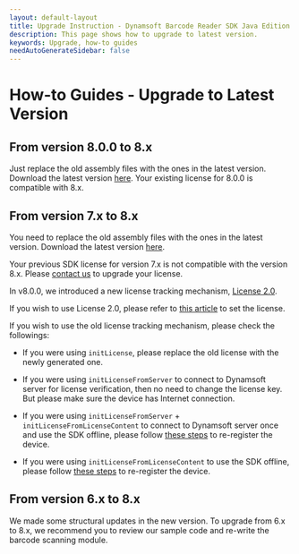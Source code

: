 ```yaml
---
layout: default-layout
title: Upgrade Instruction - Dynamsoft Barcode Reader SDK Java Edition
description: This page shows how to upgrade to latest version.
keywords: Upgrade, how-to guides
needAutoGenerateSidebar: false
---
```



# How-to Guides - Upgrade to Latest Version     

## From version 8.0.0 to 8.x

Just replace the old assembly files with the ones in the latest version. Download the latest version [here](https://www.dynamsoft.com/Downloads/Dynamic-Barcode-Reader-Download.aspx). Your existing license for 8.0.0 is compatible with 8.x.

## From version 7.x to 8.x

You need to replace the old assembly files with the ones in the latest version. Download the latest version [here](https://www.dynamsoft.com/Downloads/Dynamic-Barcode-Reader-Download.aspx).

Your previous SDK license for version 7.x is not compatible with the version 8.x. Please [contact us](https://www.dynamsoft.com/Company/Contact.aspx) to upgrade your license.

In v8.0.0, we introduced a new license tracking mechanism, <a href="https://www.dynamsoft.com/license-server/docs/about/index.html" target="_blank">License 2.0</a>. 

If you wish to use License 2.0, please refer to [this article]({{site.license_activation}}set-full-license.html) to set the license.

If you wish to use the old license tracking mechanism, please check the followings:

- If you were using `initLicense`, please replace the old license with the newly generated one.

- If you were using `initLicenseFromServer` to connect to Dynamsoft server for license verification, then no need to change the license key. But please make sure the device has Internet connection.

- If you were using `initLicenseFromServer` + `initLicenseFromLicenseContent` to connect to Dynamsoft server once and use the SDK offline, please follow [these steps]({{site.license_activation}}set-full-license-7.html#connect-once) to re-register the device.

- If you were using `initLicenseFromLicenseContent` to use the SDK offline, please follow [these steps]({{site.license_activation}}set-full-license-7.html#offline) to re-register the device.

## From version 6.x to 8.x

We made some structural updates in the new version. To upgrade from 6.x to 8.x, we recommend you to review our sample code and re-write the barcode scanning module.
